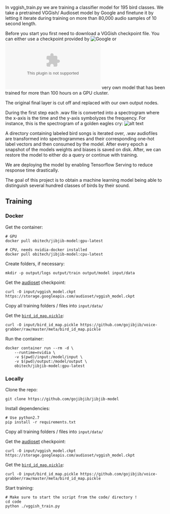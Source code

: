 In vggish_train.py we are training a  classifier model for 195 bird classes. We take a pretrained VGGish/ Audioset model by Google and finetune it by letting it iterate during training on more than 80,000 audio samples of 10 second length. 

Before you start you first need to download a VGGish checkpoint file. You can either use a checkpoint provided by ![Google](https://storage.googleapis.com/audioset/vggish_model.ckpt) or ![our](https://s3-eu-west-1.amazonaws.com/jibjib/model/jibjib_model_raw.tgz) very own model that has been trained for more than 100 hours on a GPU cluster.

The original final layer is cut off and replaced with our own output nodes.

During the first step each .wav file is converted into a spectrogram where the x-axis is the time and the y-axis symbolyzes the frequency. For instance, this is the spectrogram of a golden eagles cry:
![alt text](https://raw.githubusercontent.com/gojibjib/jibjib-model/master/assets/steinadler.png")


A directory containing labeled bird songs is iterated over, .wav audiofiles are transformed into spectrogrammes and their corresponding one-hot label vectors and then consumed by the model.
After every epoch a snapshot of the models weights and biases is saved on disk. After, we can restore the model to either do a query or continue with training.

We are deploying the model by enabling Tensorflow Serving to reduce response time drastically. 

The goal of this project is to obtain a machine learning model being able to distinguish several hundred classes of birds by their sound. 




## Training

### Docker

Get the container:

```
# GPU
docker pull obitech/jibjib-model:gpu-latest

# CPU, needs nvidia-docker installed
docker pull obitech/jibjib-model:cpu-latest
```

Create folders, if necessary:
```
mkdir -p output/logs output/train output/model input/data
```

Get the [audioset](https://github.com/tensorflow/models/tree/master/research/audioset) checkpoint:

```
curl -O input/vggish_model.ckpt https://storage.googleapis.com/audioset/vggish_model.ckpt
```

Copy all training folders / files into `input/data/`


Get the [`bird_id_map.pickle`](github.com/gojibjib/voice-grabber):

```
curl -O input/bird_id_map.pickle https://github.com/gojibjib/voice-grabber/raw/master/meta/bird_id_map.pickle
```

Run the container:

```
docker container run --rm -d \
    --runtime=nvidia \
    -v $(pwd)/input:/model/input \
    -v $(pwd)/output:/model/output \
    obitech/jibjib-model:gpu-latest
```

### Locally

Clone the repo:

```
git clone https://github.com/gojibjib/jibjib-model
```

Install dependencies:

```
# Use python2.7
pip install -r requirements.txt
```

Copy all training folders / files into `input/data/`

Get the [audioset](https://github.com/tensorflow/models/tree/master/research/audioset) checkpoint:

```
curl -O input/vggish_model.ckpt https://storage.googleapis.com/audioset/vggish_model.ckpt
```

Get the [`bird_id_map.pickle`](github.com/gojibjib/voice-grabber):

```
curl -O input/bird_id_map.pickle https://github.com/gojibjib/voice-grabber/raw/master/meta/bird_id_map.pickle
```

Start training:

```
# Make sure to start the script from the code/ directory !
cd code
python ./vggish_train.py
```
